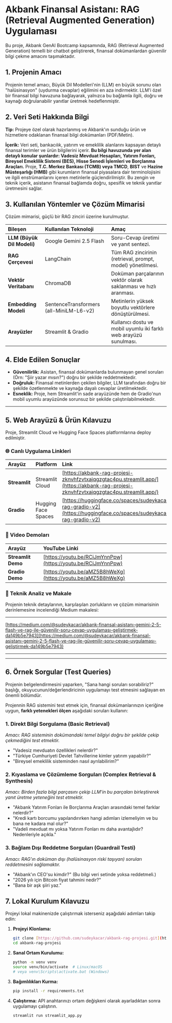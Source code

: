 # Akbank Finansal Asistanı: RAG (Retrieval Augmented Generation) Uygulaması

Bu proje, Akbank GenAI Bootcamp kapsamında, RAG (Retrieval Augmented Generation) temelli bir chatbot geliştirerek, finansal dokümanlardan güvenilir bilgi çekme amacını taşımaktadır.

## 1. Projenin Amacı

Projenin temel amacı, Büyük Dil Modelleri'nin (LLM) en büyük sorunu olan "halüsinasyon" (uydurma cevaplar) eğilimini en aza indirmektir. LLM'i özel bir finansal bilgi havuzuna bağlayarak, yalnızca bu bağlamla ilgili, doğru ve kaynağı doğrulanabilir yanıtlar üretmek hedeflenmiştir.

## 2. Veri Seti Hakkında Bilgi

**Tip:** Projeye özel olarak hazırlanmış ve Akbank'ın sunduğu ürün ve hizmetlere odaklanan finansal bilgi dokümanları (PDF/Metin).

**İçerik:** Veri seti, bankacılık, yatırım ve emeklilik alanlarını kapsayan detaylı finansal terimler ve ürün bilgilerini içerir. **Bu bilgi havuzunda yer alan detaylı konular şunlardır: Vadesiz Mevduat Hesapları, Yatırım Fonları, Bireysel Emeklilik Sistemi (BES), Hisse Senedi İşlemleri ve Borçlanma Araçları.** Proje, **T.C. Merkez Bankası (TCMB) veya TMCD**, **BIST** ve **Hazine Müsteşarlığı (HMB)** gibi kurumların finansal piyasalara dair terminolojisini ve ilgili enstrümanlarını içeren metinlerle güçlendirilmiştir. Bu zengin ve teknik içerik, asistanın finansal bağlamda doğru, spesifik ve teknik yanıtlar üretmesini sağlar.

## 3. Kullanılan Yöntemler ve Çözüm Mimarisi

Çözüm mimarisi, güçlü bir RAG zinciri üzerine kurulmuştur.

| Bileşen | Kullanılan Teknoloji | Amaç |
| :--- | :--- | :--- |
| **LLM (Büyük Dil Modeli)** | Google Gemini 2.5 Flash | Soru-Cevap üretimi ve yanıt sentezi. |
| **RAG Çerçevesi** | LangChain | Tüm RAG zincirinin (retrieval, prompt, model) yönetilmesi. |
| **Vektör Veritabanı** | ChromaDB | Doküman parçalarının vektör olarak saklanması ve hızlı aranması. |
| **Embedding Modeli** | SentenceTransformers (all-MiniLM-L6-v2) | Metinlerin yüksek boyutlu vektörlere dönüştürülmesi. |
| **Arayüzler** | Streamlit & Gradio | Kullanıcı dostu ve mobil uyumlu iki farklı web arayüzü sunulması. |

## 4. Elde Edilen Sonuçlar

* **Güvenilirlik:** Asistan, finansal dokümanlarda bulunmayan genel soruları (Örn: "Şiir yazar mısın?") doğru bir şekilde reddetmektedir.
* **Doğruluk:** Finansal metinlerden çekilen bilgiler, LLM tarafından doğru bir şekilde özetlenmekte ve kaynağa dayalı cevaplar üretilmektedir.
* **Esneklik:** Proje, hem Streamlit'in sade arayüzünde hem de Gradio'nun mobil uyumlu arayüzünde sorunsuz bir şekilde çalıştırılabilmektedir.

---

## 5. Web Arayüzü & Ürün Kılavuzu

Proje, Streamlit Cloud ve Hugging Face Spaces platformlarına deploy edilmiştir.

### 🌐 Canlı Uygulama Linkleri

| Arayüz | Platform | Link |
| :--- | :--- | :--- |
| **Streamlit** | Streamlit Cloud | [https://akbank-rag-projesi-zknvhfzvtxajqgzgtac4pu.streamlit.app/](https://akbank-rag-projesi-zknvhfzvtxajqgzgtac4pu.streamlit.app/) |
| **Gradio** | Hugging Face Spaces | [https://huggingface.co/spaces/sudeykacar/akbank-rag-gradio-v2](https://huggingface.co/spaces/sudeykacar/akbank-rag-gradio-v2) |

### 🎥 Video Demoları

| Arayüz | YouTube Linki |
| :--- | :--- |
| **Streamlit Demo** | [https://youtu.be/RCiJmYnnPpw](https://youtu.be/RCiJmYnnPpw) |
| **Gradio Demo** | [https://youtu.be/aMZ5B8hWeXg](https://youtu.be/aMZ5B8hWeXg) |

### 📝 Teknik Analiz ve Makale

Projenin teknik detaylarının, karşılaşılan zorlukların ve çözüm mimarisinin derinlemesine incelendiği Medium makalesi:
***
[https://medium.com/@sudeykacar/akbank-finansal-asistanı-gemini-2-5-flash-ve-rag-ile-güvenilir-soru-cevap-uygulaması-geliştirmek-da149b5e7943](https://medium.com/@sudeykacar/akbank-finansal-asistanı-gemini-2-5-flash-ve-rag-ile-güvenilir-soru-cevap-uygulaması-geliştirmek-da149b5e7943)
***
---

## 6. Örnek Sorgular (Test Queries)

Projenin belgelendirmesini yaparken, "Sana hangi soruları sorabiliriz?" başlığı, okuyucunun/değerlendiricinin uygulamayı test etmesini sağlayan en önemli bölümdür.

Projennin RAG sistemini test etmek için, finansal dokümanlarınızın içeriğine uygun, **farklı yetenekleri ölçen** aşağıdaki soruları kullanın:

### 1. Direkt Bilgi Sorgulama (Basic Retrieval)

*Amacı: RAG sisteminin dokümandaki temel bilgiyi doğru bir şekilde çekip çekmediğini test etmektir.*

* "Vadesiz mevduatın özellikleri nelerdir?"
* "Türkiye Cumhuriyeti Devlet Tahvillerine kimler yatırım yapabilir?"
* "Bireysel emeklilik sisteminden nasıl ayrılabilirim?"

### 2. Kıyaslama ve Çözümleme Sorguları (Complex Retrieval & Synthesis)

*Amacı: Birden fazla bilgi parçasını çekip LLM'in bu parçaları birleştirerek yanıt üretme yeteneğini test etmektir.*

* "Akbank Yatırım Fonları ile Borçlanma Araçları arasındaki temel farklar nelerdir?"
* "Kredi kartı borcumu yapılandırırken hangi adımları izlemeliyim ve bu bana ne kadara mal olur?"
* "Vadeli mevduat mı yoksa Yatırım Fonları mı daha avantajlıdır? Nedenleriyle açıkla."

### 3. Bağlam Dışı Reddetme Sorguları (Guardrail Testi)

*Amacı: RAG'ın doküman dışı (halüsinasyon riski taşıyan) soruları reddetmesini sağlamaktır.*

* "Akbank'ın CEO'su kimdir?" (Bu bilgi veri setinde yoksa reddetmeli.)
* "2026 yılı için Bitcoin fiyat tahmini nedir?"
* "Bana bir aşk şiiri yaz."

## 7. Lokal Kurulum Kılavuzu

Projeyi lokal makinenizde çalıştırmak isterseniz aşağıdaki adımları takip edin:

1.  **Projeyi Klonlama:**
    ```bash
    git clone [https://github.com/sudeykacar/akbank-rag-projesi.git](https://github.com/sudeykacar/akbank-rag-projesi.git)
    cd akbank-rag-projesi
    ```
2.  **Sanal Ortam Kurulumu:**
    ```bash
    python -m venv venv
    source venv/bin/activate  # Linux/macOS
    # veya venv\Scripts\activate.bat (Windows)
    ```
3.  **Bağımlılıkları Kurma:**
    ```bash
    pip install -r requirements.txt
    ```
4.  **Çalıştırma:** API anahtarınızı ortam değişkeni olarak ayarladıktan sonra uygulamayı çalıştırın.
    ```bash
    streamlit run streamlit_app.py
    ```
